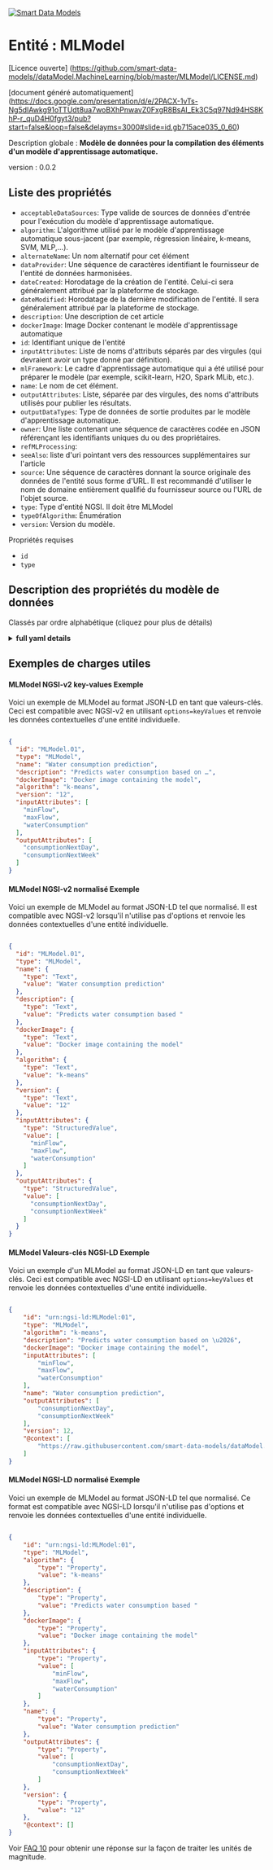 [![Smart Data Models](https://smartdatamodels.org/wp-content/uploads/2022/01/SmartDataModels_logo.png "Logo")](https://smartdatamodels.org)  
Entité : MLModel  
================  
[Licence ouverte] (https://github.com/smart-data-models//dataModel.MachineLearning/blob/master/MLModel/LICENSE.md)  
[document généré automatiquement] (https://docs.google.com/presentation/d/e/2PACX-1vTs-Ng5dIAwkg91oTTUdt8ua7woBXhPnwavZ0FxgR8BsAI_Ek3C5q97Nd94HS8KhP-r_quD4H0fgyt3/pub?start=false&loop=false&delayms=3000#slide=id.gb715ace035_0_60)  
Description globale : **Modèle de données pour la compilation des éléments d'un modèle d'apprentissage automatique.**  
version : 0.0.2  

## Liste des propriétés  

- `acceptableDataSources`: Type valide de sources de données d'entrée pour l'exécution du modèle d'apprentissage automatique.  - `algorithm`: L'algorithme utilisé par le modèle d'apprentissage automatique sous-jacent (par exemple, régression linéaire, k-means, SVM, MLP,...).  - `alternateName`: Un nom alternatif pour cet élément  - `dataProvider`: Une séquence de caractères identifiant le fournisseur de l'entité de données harmonisées.  - `dateCreated`: Horodatage de la création de l'entité. Celui-ci sera généralement attribué par la plateforme de stockage.  - `dateModified`: Horodatage de la dernière modification de l'entité. Il sera généralement attribué par la plateforme de stockage.  - `description`: Une description de cet article  - `dockerImage`: Image Docker contenant le modèle d'apprentissage automatique  - `id`: Identifiant unique de l'entité  - `inputAttributes`: Liste de noms d'attributs séparés par des virgules (qui devraient avoir un type donné par définition).  - `mlFramework`: Le cadre d'apprentissage automatique qui a été utilisé pour préparer le modèle (par exemple, scikit-learn, H2O, Spark MLib, etc.).  - `name`: Le nom de cet élément.  - `outputAttributes`: Liste, séparée par des virgules, des noms d'attributs utilisés pour publier les résultats.  - `outputDataTypes`: Type de données de sortie produites par le modèle d'apprentissage automatique.  - `owner`: Une liste contenant une séquence de caractères codée en JSON référençant les identifiants uniques du ou des propriétaires.  - `refMLProcessing`:   - `seeAlso`: liste d'uri pointant vers des ressources supplémentaires sur l'article  - `source`: Une séquence de caractères donnant la source originale des données de l'entité sous forme d'URL. Il est recommandé d'utiliser le nom de domaine entièrement qualifié du fournisseur source ou l'URL de l'objet source.  - `type`: Type d'entité NGSI. Il doit être MLModel  - `typeOfAlgorithm`: Énumération  - `version`: Version du modèle.    
Propriétés requises  
- `id`  - `type`  ## Description des propriétés du modèle de données  
Classés par ordre alphabétique (cliquez pour plus de détails)  
<details><summary><strong>full yaml details</strong></summary>    
```yaml  
MLModel:    
  description: 'Data model for compilation of the elements of a machine learning model.'    
  properties:    
    acceptableDataSources:    
      description: 'Valid type of input data sources for running the Machine Learning Model'    
      items:    
        type: string    
      type: array    
      x-ngsi:    
        type: Property    
    algorithm:    
      description: 'The algorithm used by the underlying Machine Learning model (e.g. linear regression, k-means, SVM, MLP,...)'    
      type: string    
      x-ngsi:    
        type: Property    
    alternateName:    
      description: 'An alternative name for this item'    
      type: string    
      x-ngsi:    
        type: Property    
    dataProvider:    
      description: 'A sequence of characters identifying the provider of the harmonised data entity.'    
      type: string    
      x-ngsi:    
        type: Property    
    dateCreated:    
      description: 'Entity creation timestamp. This will usually be allocated by the storage platform.'    
      format: date-time    
      type: string    
      x-ngsi:    
        type: Property    
    dateModified:    
      description: 'Timestamp of the last modification of the entity. This will usually be allocated by the storage platform.'    
      format: date-time    
      type: string    
      x-ngsi:    
        type: Property    
    description:    
      description: 'A description of this item'    
      type: string    
      x-ngsi:    
        type: Property    
    dockerImage:    
      description: 'Docker image containing the Machine Learning model'    
      type: string    
      x-ngsi:    
        type: Property    
    id:    
      anyOf: &mlmodel_-_properties_-_owner_-_items_-_anyof    
        - description: 'Property. Identifier format of any NGSI entity'    
          maxLength: 256    
          minLength: 1    
          pattern: ^[\w\-\.\{\}\$\+\*\[\]`|~^@!,:\\]+$    
          type: string    
        - description: 'Property. Identifier format of any NGSI entity'    
          format: uri    
          type: string    
      description: 'Unique identifier of the entity'    
      x-ngsi:    
        type: Property    
    inputAttributes:    
      description: 'Comma-separated list of attributes names (that should have a given type by definition).'    
      items:    
        type: string    
      type: array    
      x-ngsi:    
        type: Property    
    mlFramework:    
      description: 'The Machine Learning framework that has been used to prepare the model (e.g., scikit-learn, H2O, Spark MLib, etc)'    
      type: string    
      x-ngsi:    
        type: Property    
    name:    
      description: 'The name of this item.'    
      type: string    
      x-ngsi:    
        type: Property    
    outputAttributes:    
      description: 'Comma-separated list of attributes names used to publish the results.'    
      items:    
        type: string    
      type: array    
      x-ngsi:    
        type: Property    
    outputDataTypes:    
      description: 'Type of output data produced by the Machine Learning Model'    
      items:    
        type: string    
      type: array    
      x-ngsi:    
        type: Property    
    owner:    
      description: 'A List containing a JSON encoded sequence of characters referencing the unique Ids of the owner(s)'    
      items:    
        anyOf: *mlmodel_-_properties_-_owner_-_items_-_anyof    
        description: 'Property. Unique identifier of the entity'    
      type: array    
      x-ngsi:    
        type: Property    
    refMLProcessing:    
      description: ""    
      items:    
        format: uri    
        type: string    
      type: array    
      x-ngsi:    
        type: Property    
    seeAlso:    
      description: 'list of uri pointing to additional resources about the item'    
      oneOf:    
        - items:    
            format: uri    
            type: string    
          minItems: 1    
          type: array    
        - format: uri    
          type: string    
      x-ngsi:    
        type: Property    
    source:    
      description: 'A sequence of characters giving the original source of the entity data as a URL. Recommended to be the fully qualified domain name of the source provider, or the URL to the source object.'    
      type: string    
      x-ngsi:    
        type: Property    
    type:    
      description: 'NGSI entity type. It has to be MLModel'    
      enum:    
        - MLModel    
      type: string    
      x-ngsi:    
        type: Property    
    typeOfAlgorithm:    
      description: Enumeration    
      type: string    
      x-ngsi:    
        model: https://schema.org/Text    
        type: Property    
    version:    
      description: 'Version of the model.'    
      type: string    
      x-ngsi:    
        type: Property    
  required:    
    - id    
    - type    
  type: object    
  x-derived-from: ""    
  x-disclaimer: 'Redistribution and use in source and binary forms, with or without modification, are permitted  provided that the license conditions are met. Copyleft (c) 2021 Contributors to Smart Data Models Program'    
  x-license-url: https://github.com/smart-data-models/dataModel.MachineLearning/blob/master/MLModel/LICENSE.md    
  x-model-schema: https://smart-data-models.github.io/dataModel.MLModel/MLModel/schema.json    
  x-model-tags: ""    
  x-version: 0.0.2    
```  
</details>    
## Exemples de charges utiles  
#### MLModel NGSI-v2 key-values Exemple  
Voici un exemple de MLModel au format JSON-LD en tant que valeurs-clés. Ceci est compatible avec NGSI-v2 en utilisant `options=keyValues` et renvoie les données contextuelles d'une entité individuelle.  
```json  
{  
  "id": "MLModel.01",  
  "type": "MLModel",  
  "name": "Water consumption prediction",  
  "description": "Predicts water consumption based on …",  
  "dockerImage": "Docker image containing the model",  
  "algorithm": "k-means",  
  "version": "12",  
  "inputAttributes": [  
    "minFlow",  
    "maxFlow",  
    "waterConsumption"  
  ],  
  "outputAttributes": [  
    "consumptionNextDay",  
    "consumptionNextWeek"  
  ]  
}  
```  
#### MLModel NGSI-v2 normalisé Exemple  
Voici un exemple de MLModel au format JSON-LD tel que normalisé. Il est compatible avec NGSI-v2 lorsqu'il n'utilise pas d'options et renvoie les données contextuelles d'une entité individuelle.  
```json  
{  
  "id": "MLModel.01",  
  "type": "MLModel",  
  "name": {  
    "type": "Text",  
    "value": "Water consumption prediction"  
  },  
  "description": {  
    "type": "Text",  
    "value": "Predicts water consumption based "  
  },  
  "dockerImage": {  
    "type": "Text",  
    "value": "Docker image containing the model"  
  },  
  "algorithm": {  
    "type": "Text",  
    "value": "k-means"  
  },  
  "version": {  
    "type": "Text",  
    "value": "12"  
  },  
  "inputAttributes": {  
    "type": "StructuredValue",  
    "value": [  
      "minFlow",  
      "maxFlow",  
      "waterConsumption"  
    ]  
  },  
  "outputAttributes": {  
    "type": "StructuredValue",  
    "value": [  
      "consumptionNextDay",  
      "consumptionNextWeek"  
    ]  
  }  
}  
```  
#### MLModel Valeurs-clés NGSI-LD Exemple  
Voici un exemple d'un MLModel au format JSON-LD en tant que valeurs-clés. Ceci est compatible avec NGSI-LD en utilisant `options=keyValues` et renvoie les données contextuelles d'une entité individuelle.  
```json  
{  
    "id": "urn:ngsi-ld:MLModel:01",  
    "type": "MLModel",  
    "algorithm": "k-means",  
    "description": "Predicts water consumption based on \u2026",  
    "dockerImage": "Docker image containing the model",  
    "inputAttributes": [  
        "minFlow",  
        "maxFlow",  
        "waterConsumption"  
    ],  
    "name": "Water consumption prediction",  
    "outputAttributes": [  
        "consumptionNextDay",  
        "consumptionNextWeek"  
    ],  
    "version": 12,  
    "@context": [  
        "https://raw.githubusercontent.com/smart-data-models/dataModel.MachineLearning/master/context.jsonld"  
    ]  
}  
```  
#### MLModel NGSI-LD normalisé Exemple  
Voici un exemple de MLModel au format JSON-LD tel que normalisé. Ce format est compatible avec NGSI-LD lorsqu'il n'utilise pas d'options et renvoie les données contextuelles d'une entité individuelle.  
```json  
{  
    "id": "urn:ngsi-ld:MLModel:01",  
    "type": "MLModel",  
    "algorithm": {  
        "type": "Property",  
        "value": "k-means"  
    },  
    "description": {  
        "type": "Property",  
        "value": "Predicts water consumption based "  
    },  
    "dockerImage": {  
        "type": "Property",  
        "value": "Docker image containing the model"  
    },  
    "inputAttributes": {  
        "type": "Property",  
        "value": [  
            "minFlow",  
            "maxFlow",  
            "waterConsumption"  
        ]  
    },  
    "name": {  
        "type": "Property",  
        "value": "Water consumption prediction"  
    },  
    "outputAttributes": {  
        "type": "Property",  
        "value": [  
            "consumptionNextDay",  
            "consumptionNextWeek"  
        ]  
    },  
    "version": {  
        "type": "Property",  
        "value": "12"  
    },  
    "@context": []  
}  
```  
Voir [FAQ 10](https://smartdatamodels.org/index.php/faqs/) pour obtenir une réponse sur la façon de traiter les unités de magnitude.  
